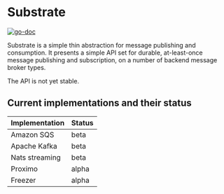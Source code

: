 Substrate
=========

[![go-doc](https://godoc.org/github.com/uw-labs/substrate?status.svg)](https://godoc.org/github.com/uw-labs/substrate)

Substrate is a simple thin abstraction for message publishing and consumption.  It presents a simple API set for durable, at-least-once message publishing and subscription, on a number of backend message broker types.

The API is not yet stable.

Current implementations and their status
----------------------------------------

| Implementation                           | Status        |
| ---------------------------------------- | ------------- |
| Amazon SQS                               | beta          |
| Apache Kafka                             | beta          |
| Nats streaming                           | beta          |
| Proximo                                  | alpha         |
| Freezer                                  | alpha         |
